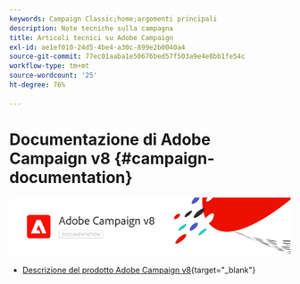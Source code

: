 ```yaml
---
keywords: Campaign Classic;home;argomenti principali
description: Note tecniche sulla campagna
title: Articoli tecnici su Adobe Campaign
exl-id: ae1ef010-24d5-4be4-a30c-899e2b0040a4
source-git-commit: 77ec01aaba1e50676bed57f503a9e4e8bb1fe54c
workflow-type: tm+mt
source-wordcount: '25'
ht-degree: 76%

---
```


# Documentazione di Adobe Campaign v8 {#campaign-documentation}

![](assets/banner-documentationv8.png)

* [Descrizione del prodotto Adobe Campaign v8](https://helpx.adobe.com/it/legal/product-descriptions/adobe-campaign-managed-cloud-services.html){target="_blank"}
